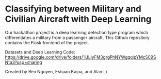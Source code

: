 # Classifying between Military and Civilian Aircraft with Deep Learning

Our hackathon project is a deep learning detection type program which differentiates a military from a passenger aircraft. This Github repository contains the Flask frontend of the project.

Datasets and Deep Learning Code: https://drive.google.com/drive/folders/1iJLlyFM3grgPhNYWgqqjpYMcS09SNta3?usp=sharing

Created by Ben Nguyen, Eshaan Kaipa, and Alan Li
